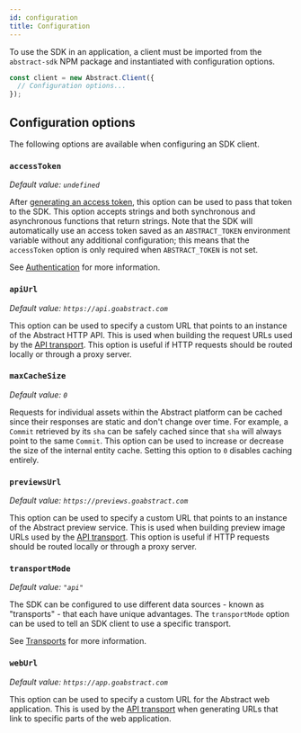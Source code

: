 ```yaml
---
id: configuration
title: Configuration
---
```


To use the SDK in an application, a client must be imported from the `abstract-sdk` NPM package and instantiated with configuration options.

```js
const client = new Abstract.Client({
  // Configuration options...
});
```

## Configuration options

The following options are available when configuring an SDK client.

### `accessToken`

_Default value: `undefined`_

After [generating an access token](/docs/authentication), this option can be used to pass that token to the SDK. This option accepts strings and both synchronous and asynchronous functions that return strings. Note that the SDK will automatically use an access token saved as an `ABSTRACT_TOKEN` environment variable without any additional configuration; this means that the `accessToken` option is only required when `ABSTRACT_TOKEN` is not set.

See [Authentication](/docs/authentication) for more information.

### `apiUrl`

_Default value: `https://api.goabstract.com`_

This option can be used to specify a custom URL that points to an instance of the Abstract HTTP API. This is used when building the request URLs used by the [API transport](/docs/transports). This option is useful if HTTP requests should be routed locally or through a proxy server.

### `maxCacheSize`

_Default value: `0`_

Requests for individual assets within the Abstract platform can be cached since their responses are static and don't change over time. For example, a `Commit` retrieved by its `sha` can be safely cached since that `sha` will always point to the same `Commit`.  This option can be used to increase or decrease the size of the internal entity cache. Setting this option to `0` disables caching entirely.

### `previewsUrl`

_Default value: `https://previews.goabstract.com`_

This option can be used to specify a custom URL that points to an instance of the Abstract preview service. This is used when building preview image URLs used by the [API transport](/docs/transports). This option is useful if HTTP requests should be routed locally or through a proxy server.

### `transportMode`

_Default value: `"api"`_

The SDK can be configured to use different data sources - known as "transports" - that each have unique advantages. The `transportMode` option can be used to tell an SDK client to use a specific transport.

See [Transports](/docs/transports) for more information.

### `webUrl`

_Default value: `https://app.goabstract.com`_

This option can be used to specify a custom URL for the Abstract web application. This is used by the [API transport](/docs/transports) when generating URLs that link to specific parts of the web application.
